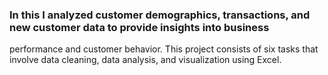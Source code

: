 ### In this I analyzed customer demographics, transactions, and new customer data to provide insights into business
performance and customer behavior. This project consists of six tasks that involve data cleaning, data analysis, and visualization using
Excel.
